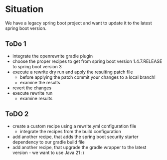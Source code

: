 # Situation

We have a legacy spring boot project and want to update it to the latest spring boot version.

## ToDo 1

- integrate the openrewrite gradle plugin
- choose the proper recipes to get from spring boot version 1.4.7.RELEASE to spring boot version 3
- execute a rewrite dry run and apply the resulting patch file
  - before applying the patch commit your changes to a local branch! 
  - examine the results
- revert the changes
- execute rewrite run
  - examine results

## ToDO 2

- create a custom recipe using a rewrite.yml configuration file
  - integrate the recipes from the build configuration
- add another recipe, that adds the spring boot security starter dependency to our gradle build file
- add another recipe, that upgrade the gradle wrapper to the latest version - we want to use Java 21 :)
